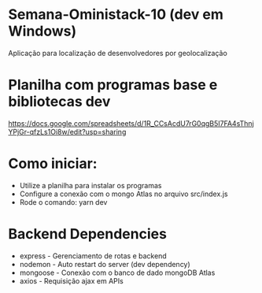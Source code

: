 # Semana-Oministack-10 (dev em Windows)
Aplicação para localização de desenvolvedores por geolocalização

# Planilha com programas base e bibliotecas dev
https://docs.google.com/spreadsheets/d/1R_CCsAcdU7rG0qgB5I7FA4sThnjYPjGr-qfzLs1Oi8w/edit?usp=sharing

# Como iniciar:
 - Utilize a planilha para instalar os programas
 - Configure a conexão com o mongo Atlas no arquivo src/index.js
 - Rode o comando: yarn dev

# Backend Dependencies
 - express - Gerenciamento de rotas e backend
 - nodemon - Auto restart do server (dev dependency)
 - mongoose - Conexão com o banco de dado mongoDB Atlas
 - axios - Requisição ajax em APIs

